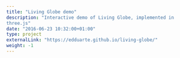 ```yaml
---
title: "Living Globe demo"
description: "Interactive demo of Living Globe, implemented in
three.js"
date: "2016-06-23 10:32:00+01:00"
type: project
externalLink: "https://edduarte.github.io/living-globe/"
weight: -1
---
```

